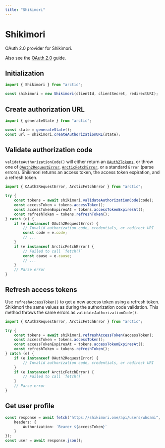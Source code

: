 ```yaml
---
title: "Shikimori"
---
```


# Shikimori

OAuth 2.0 provider for Shikimori.

Also see the [OAuth 2.0](/guides/oauth2) guide.

## Initialization

```ts
import { Shikimori } from "arctic";

const shikimori = new Shikimori(clientId, clientSecret, redirectURI);
```

## Create authorization URL

```ts
import { generateState } from "arctic";

const state = generateState();
const url = shikimori.createAuthorizationURL(state);
```

## Validate authorization code

`validateAuthorizationCode()` will either return an [`OAuth2Tokens`](/reference/OAuth2Tokens), or throw one of [`OAuth2RequestError`](/reference/OAuth2RequestError), [`ArcticFetchError`](/reference/ArcticFetchError), or a standard `Error` (parse errors). Shikimori returns an access token, the access token expiration, and a refresh token.

```ts
import { OAuth2RequestError, ArcticFetchError } from "arctic";

try {
	const tokens = await shikimori.validateAuthorizationCode(code);
	const accessToken = tokens.accessToken();
	const accessTokenExpiresAt = tokens.accessTokenExpiresAt();
	const refreshToken = tokens.refreshToken();
} catch (e) {
	if (e instanceof OAuth2RequestError) {
		// Invalid authorization code, credentials, or redirect URI
		const code = e.code;
		// ...
	}
	if (e instanceof ArcticFetchError) {
		// Failed to call `fetch()`
		const cause = e.cause;
		// ...
	}
	// Parse error
}
```

## Refresh access tokens

Use `refreshAccessToken()` to get a new access token using a refresh token. Shikimori the same values as during the authorization code validation. This method throws the same errors as `validateAuthorizationCode()`.

```ts
import { OAuth2RequestError, ArcticFetchError } from "arctic";

try {
	const tokens = await shikimori.refreshAccessToken(accessToken);
	const accessToken = tokens.accessToken();
	const accessTokenExpiresAt = tokens.accessTokenExpiresAt();
	const refreshToken = tokens.refreshToken();
} catch (e) {
	if (e instanceof OAuth2RequestError) {
		// Invalid authorization code, credentials, or redirect URI
	}
	if (e instanceof ArcticFetchError) {
		// Failed to call `fetch()`
	}
	// Parse error
}
```

## Get user profile

```ts
const response = await fetch("https://shikimori.one/api/users/whoami", {
	headers: {
		Authorization: `Bearer ${accessToken}`
	}
});
const user = await response.json();
```
